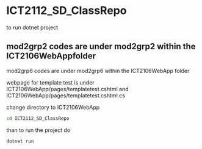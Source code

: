 # ICT2112_SD_ClassRepo

to run dotnet project

mod2grp2 codes are under mod2grp2 within the ICT2106WebAppfolder
-------------
mod2grp6 codes are under mod2grp6 within the ICT2106WebApp folder

webpage for template test is under ICT2106WebApp/pages/templatetest.cshtml and ICT2106WebApp/pages/templatetest.cshtml.cs

change directory to ICT2106WebApp
```bash
cd ICT2112_SD_ClassRepo
```

than to run the project do
```bash
dotnet run
```
